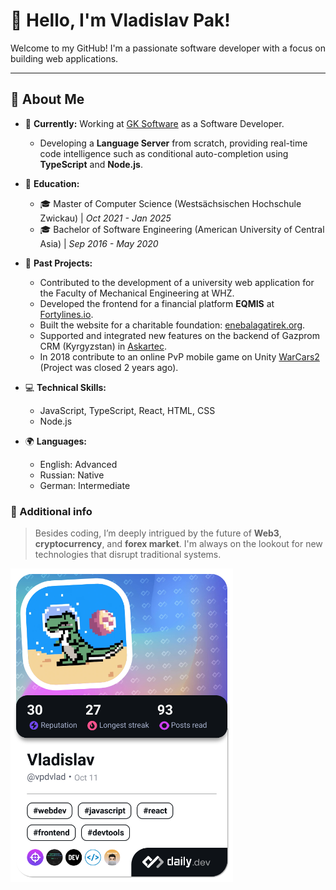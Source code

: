 # 👋 Hello, I'm Vladislav Pak!

Welcome to my GitHub! I'm a passionate software developer with a focus on building web applications.

---

## 🚀 About Me

- 🔭 **Currently:** Working at [GK Software](https://www.gk-software.com) as a Software Developer.
  - Developing a **Language Server** from scratch, providing real-time code intelligence such as conditional auto-completion using **TypeScript** and **Node.js**.
  
- 🌱 **Education:**
  - 🎓 Master of Computer Science (Westsächsischen Hochschule Zwickau) | *Oct 2021 - Jan 2025*
  - 🎓 Bachelor of Software Engineering (American University of Central Asia) | *Sep 2016 - May 2020*

- 💼 **Past Projects:**
  - Contributed to the development of a university web application for the Faculty of Mechanical Engineering at WHZ.
  - Developed the frontend for a financial platform **EQMIS** at [Fortylines.io](https://fortylines.io).
  - Built the website for a charitable foundation: [enebalagatirek.org](https://www.enebalagatirek.org).
  - Supported and integrated new features on the backend of Gazprom CRM (Kyrgyzstan) in [Askartec](https://askartec.com/).
  - In 2018 contribute to an online PvP mobile game on Unity [WarCars2](https://www.youtube.com/watch?v=wBhqHONNd2Y) (Project was closed 2 years ago).

- 💻 **Technical Skills:**
  - JavaScript, TypeScript, React, HTML, CSS
  - Node.js
 
- 🌍 **Languages:**
  - English: Advanced
  - Russian: Native
  - German: Intermediate 

### 📝 Additional info
> Besides coding, I’m deeply intrigued by the future of **Web3**, **cryptocurrency**, and **forex market**. I'm always on the lookout for new technologies that disrupt traditional systems.

<a href="https://app.daily.dev/vpdvlad"><img src="./devcard.png" width="356" alt="Vladislav's Dev Card"/></a>
